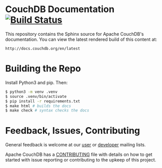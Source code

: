# CouchDB Documentation [![Build Status](https://travis-ci.org/apache/couchdb-documentation.svg?branch=master)](https://travis-ci.org/apache/couchdb-documentation)

This repository contains the Sphinx source for Apache CouchDB's documentation.
You can view the latest rendered build of this content at:

    http://docs.couchdb.org/en/latest

# Building the Repo

Install Python3 and pip. Then:

```sh
$ python3 -m venv .venv
$ source .venv/bin/activate
$ pip install -r requirements.txt
$ make html # builds the docs
$ make check # syntax checks the docs
```

# Feedback, Issues, Contributing

General feedback is welcome at our [user][1] or [developer][2] mailing lists.

Apache CouchDB has a [CONTRIBUTING][3] file with details on how to get started
with issue reporting or contributing to the upkeep of this project.

[1]: http://mail-archives.apache.org/mod_mbox/couchdb-user/
[2]: http://mail-archives.apache.org/mod_mbox/couchdb-dev/
[3]: https://github.com/apache/couchdb/blob/master/CONTRIBUTING.md


